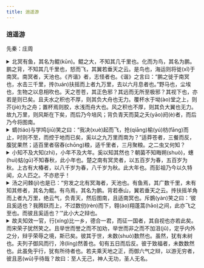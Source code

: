 ```yaml
---
title: 逍遥游
---
```


### 逍遥游

先秦：庄周

<details>
  <summary>北冥有鱼，其名为鲲(kūn)。鲲之大，不知其几千里也。化而为鸟，其名为鹏。鹏之背，不知其几千里也，怒而飞，其翼若垂天之云。是鸟也，海运则将徙(xǐ)于南冥。南冥者，天池也。《齐谐》者，志怪者也。《谐》之言曰：“鹏之徙于南冥也，水击三千里，抟(tuán)扶摇而上者九万里，去以六月息者也。”野马也，尘埃也，生物之以息相吹也。天之苍苍，其正色邪？其远而无所至极邪？其视下也，亦若是则已矣。且夫水之积也不厚，则其负大舟也无力。覆杯水于坳(ào)堂之上，则芥(jiè)为之舟；置杯焉则胶，水浅而舟大也。风之积也不厚，则其负大翼也无力。故九万里，则风斯在下矣，而后乃今培风；背负青天而莫之夭(yāo)阏(è)者，而后乃今将图南。</summary>
  北海里有一条鱼，它的名字叫鲲。鲲非常巨大，不知道有几千里。鲲变化成为鸟，它的名字就叫做鹏。鹏的脊背，也不知道有几千里长；当它振动翅膀奋起直飞的时候，翅膀就好像挂在天边的云彩。这只鸟，大风吹动海水的时候就要迁徙到南方的大海去了。南方的大海是一个天然的大池子。《齐谐》这本书，是记载一些怪异事情的书。书上记载：“鹏往南方的大海迁徙的时候，翅膀拍打水面，能激起三千里的浪涛，环绕着旋风飞上了九万里的高空，乘着六月的风离开了北海。”像野马奔腾一样的游气，飘飘扬扬的尘埃，活动着的生物都因为风吹而运动。天空苍苍茫茫的，难道就是它本来的颜色吗？它的辽阔高远也是没有尽头的吗？鹏往下看的时候，看见的应该也是这个样子。如果聚集的水不深，那么它就没有负载一艘大船的力量了。在堂前低洼的地方倒上一杯水，一棵小草就能被当作是一艘船，放一个杯子在上面就会被粘住，这是水浅而船却大的原因。如果聚集的风不够强大的话，那么负载一个巨大的翅膀也就没有力量了。因此，鹏在九万里的高空飞行，风就在它的身下了，凭借着风力，背负着青天毫无阻挡，然后才开始朝南飞。
</details>

<details>
  <summary>蜩(tiáo)与学鸠(jiū)笑之曰：“我决(xuè)起而飞，抢(qiāng)榆(yú)枋(fāng)而止，时则不至，而控于地而已矣，奚以之九万里而南为？”适莽苍者，三餐而反，腹犹果然；适百里者宿舂(chōng)粮，适千里者，三月聚粮。之二虫又何知？</summary>
  蝉和小斑鸠讥笑鹏说：“我们奋力而飞，碰到榆树和檀树就停止，有时飞不上去，落在地上就是了。何必要飞九万里到南海去呢？”到近郊去的人，只带当天吃的三餐粮食，回来肚子还是饱饱的；到百里外的人，要用一整夜时间舂米准备干粮；到千里外的人，要聚积三个月的粮食。蝉和小斑鸠这两只小虫、鸟又知道什么呢。
</details>

<details>
  <summary>小知不及大知(zhì)，小年不及大年。奚以知其然也？朝菌不知晦朔(shuò)，蟪(huì)蛄(gū)不知春秋，此小年也。楚之南有冥灵者，以五百岁为春，五百岁为秋。上古有大椿者，以八千岁为春，八千岁为秋。此大年也。而彭祖乃今以久特闻，众人匹之。不亦悲乎！</summary>
  小智比不上大智，短命比不上长寿。怎么知道是这样的呢？朝生暮死的菌草不知道黑夜与黎明。春生夏死、夏生秋死的寒蝉，不知道一年的时光，这就是短命。楚国的南方有一种大树叫做灵龟，它把五百年当作一个春季，五百年当作一个秋季。上古时代有一种树叫做大椿，它把八千年当作一个春季，八千年当作一个秋季，这就是长寿。可是活了七百来岁的彭祖如今还因长寿而特别闻名，众人都想与他相比，岂不可悲！
</details>

<details>
  <summary>汤之问棘(jí)也是已：“穷发之北有冥海者，天池也。有鱼焉，其广数千里，未有知其修者，其名为鲲。有鸟焉，其名为鹏。背若泰山，翼若垂天之云。抟扶摇羊角而上者九万里，绝云气，负青天，然后图南，且适南冥也。斥鷃(yàn)笑之曰：‘彼且奚适也？我腾跃而上，不过数仞(rèn)而下，翱(áo)翔蓬蒿(hāo)之间，此亦飞之至也。而彼且奚适也？’”此小大之辩也。</summary>
  商汤问棘，谈的也是这件事。汤问棘说：“上下四方有极限吗？”棘说：“无极之外，又是无极！在草木不生的极远的北方，有个大海，就是天池。里面有条鱼，它的身子有几千里宽，没有人知道它有多长，它的名字叫做鲲。有一只鸟，它的名字叫做鹏。鹏的背像泰山，翅膀像天边的云；借着旋风盘旋而上九万里，超越云层，背负青天，然后向南飞翔，将要飞到南海去。小泽里的麻雀讥笑鹏说：‘它要飞到哪里去呢？我一跳就飞起来，不过数丈高就落下来，在蓬蒿丛中盘旋，这也是极好的飞行了。而它还要飞到哪里去呢？’”这是大和小的分别。
</details>

<details>
  <summary>故夫知效一官，行(xíng)比一乡，德合一君，而征一国者，其自视也亦若此矣。而宋荣子犹然笑之。且举世而誉之而不加劝，举世而非之而不加沮(jǔ)，定乎内外之分，辩乎荣辱之境，斯已矣。彼其于世，未数(shuò)数然也。虽然，犹有未树也。夫列子御风而行，泠(líng)然善也。旬有五日而后反。彼于致福者，未数数然也。此虽免乎行，犹有所待者也。若夫乘天地之正，而御六气之辩，以游无穷者，彼且恶(wū)乎待哉？故曰：至人无己，神人无功，圣人无名。</summary>
  所以，那些才智能胜任一官的职守，行为能够庇护一乡百姓的，德行能投合一个君王的心意的，能力能够取得全国信任的，他们看待自己，也像上面说的那只小鸟一样。而宋荣子对这种人加以嘲笑。宋荣子这个人，世上所有的人都称赞他，他并不因此就特别奋勉，世上所有的人都诽谤他，他也并不因此就感到沮丧。他认定了对自己和对外物的分寸，分辨清楚荣辱的界限，就觉得不过如此罢了。他对待人世间的一切，都没有拼命去追求。即使如此，他还是有未达到的境界。列子乘风而行，飘然自得，驾轻就熟。十五天以后返回；他对于求福的事，没有拼命去追求。这样虽然免了步行，还是有所凭借的。倘若顺应天地万物的本性，驾驭着六气的变化，遨游于无穷的境地，他还要凭借什么呢？所以说：修养最高的人能任顺自然、忘掉自己，修养达到神化不测境界的人无意于求功，有道德学问的圣人无意于求名。
</details>